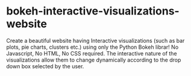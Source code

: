 # bokeh-interactive-visualizations-website
Create a beautiful website having Interactive visualizations (such as bar plots, pie charts, clusters etc.) using only the Python Bokeh librar! No Javascript, No HTML, No CSS required. The interactive nature of the visualizations allow them to change dynamically according to the drop down box selected by the user.
